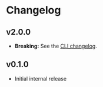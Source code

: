 # Changelog

## v2.0.0
 - **Breaking:** See the [CLI changelog](https://github.com/steadybit/cli/blob/main/CHANGELOG.md#v200).

## v0.1.0
 - Initial internal release
